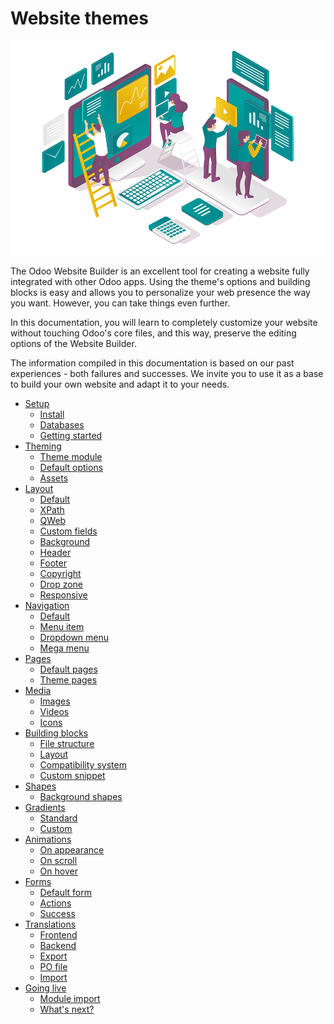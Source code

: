 # Website themes

![Artistic illustration of "Web design"](website_themes/web-design.png)

The Odoo Website Builder is an excellent tool for creating a website fully integrated with other
Odoo apps. Using the theme's options and building blocks is easy and allows you to personalize your
web presence the way you want. However, you can take things even further.

In this documentation, you will learn to completely customize your website without touching Odoo's
core files, and this way, preserve the editing options of the Website Builder.

The information compiled in this documentation is based on our past experiences - both failures and
successes. We invite you to use it as a base to build your own website and adapt it to your needs.

* [Setup](website_themes/setup.md)
  * [Install](website_themes/setup.md#install)
  * [Databases](website_themes/setup.md#databases)
  * [Getting started](website_themes/setup.md#getting-started)
* [Theming](website_themes/theming.md)
  * [Theme module](website_themes/theming.md#theme-module)
  * [Default options](website_themes/theming.md#default-options)
  * [Assets](website_themes/theming.md#assets)
* [Layout](website_themes/layout.md)
  * [Default](website_themes/layout.md#default)
  * [XPath](website_themes/layout.md#xpath)
  * [QWeb](website_themes/layout.md#qweb)
  * [Custom fields](website_themes/layout.md#custom-fields)
  * [Background](website_themes/layout.md#background)
  * [Header](website_themes/layout.md#header)
  * [Footer](website_themes/layout.md#footer)
  * [Copyright](website_themes/layout.md#copyright)
  * [Drop zone](website_themes/layout.md#drop-zone)
  * [Responsive](website_themes/layout.md#responsive)
* [Navigation](website_themes/navigation.md)
  * [Default](website_themes/navigation.md#default)
  * [Menu item](website_themes/navigation.md#menu-item)
  * [Dropdown menu](website_themes/navigation.md#dropdown-menu)
  * [Mega menu](website_themes/navigation.md#mega-menu)
* [Pages](website_themes/pages.md)
  * [Default pages](website_themes/pages.md#default-pages)
  * [Theme pages](website_themes/pages.md#theme-pages)
* [Media](website_themes/media.md)
  * [Images](website_themes/media.md#images)
  * [Videos](website_themes/media.md#videos)
  * [Icons](website_themes/media.md#icons)
* [Building blocks](website_themes/building_blocks.md)
  * [File structure](website_themes/building_blocks.md#file-structure)
  * [Layout](website_themes/building_blocks.md#layout)
  * [Compatibility system](website_themes/building_blocks.md#compatibility-system)
  * [Custom snippet](website_themes/building_blocks.md#custom-snippet)
* [Shapes](website_themes/shapes.md)
  * [Background shapes](website_themes/shapes.md#background-shapes)
* [Gradients](website_themes/gradients.md)
  * [Standard](website_themes/gradients.md#standard)
  * [Custom](website_themes/gradients.md#custom)
* [Animations](website_themes/animations.md)
  * [On appearance](website_themes/animations.md#on-appearance)
  * [On scroll](website_themes/animations.md#on-scroll)
  * [On hover](website_themes/animations.md#on-hover)
* [Forms](website_themes/forms.md)
  * [Default form](website_themes/forms.md#default-form)
  * [Actions](website_themes/forms.md#actions)
  * [Success](website_themes/forms.md#success)
* [Translations](website_themes/translations.md)
  * [Frontend](website_themes/translations.md#frontend)
  * [Backend](website_themes/translations.md#backend)
  * [Export](website_themes/translations.md#export)
  * [PO file](website_themes/translations.md#po-file)
  * [Import](website_themes/translations.md#import)
* [Going live](website_themes/going_live.md)
  * [Module import](website_themes/going_live.md#module-import)
  * [What's next?](website_themes/going_live.md#what-s-next)
